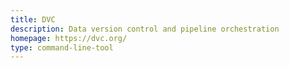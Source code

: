 ```yaml
---
title: DVC
description: Data version control and pipeline orchestration
homepage: https://dvc.org/
type: command-line-tool
---
```

